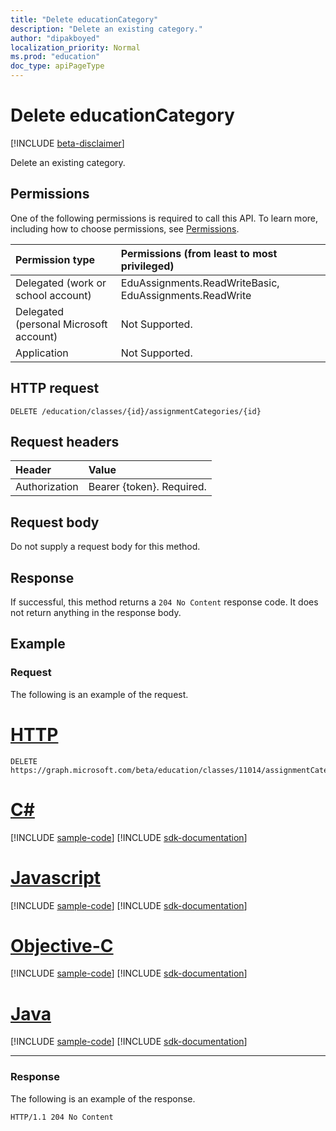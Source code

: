 ```yaml
---
title: "Delete educationCategory"
description: "Delete an existing category."
author: "dipakboyed"
localization_priority: Normal
ms.prod: "education"
doc_type: apiPageType
---
```


# Delete educationCategory

[!INCLUDE [beta-disclaimer](../../includes/beta-disclaimer.md)]

Delete an existing category.

## Permissions

One of the following permissions is required to call this API. To learn more, including how to choose permissions, see [Permissions](/graph/permissions-reference).

| Permission type                        | Permissions (from least to most privileged)             |
| :------------------------------------- | :------------------------------------------------------ |
| Delegated (work or school account)     | EduAssignments.ReadWriteBasic, EduAssignments.ReadWrite |
| Delegated (personal Microsoft account) | Not Supported.                                          |
| Application                            | Not Supported.                                          |

## HTTP request

<!-- { "blockType": "ignored" } -->

```http
DELETE /education/classes/{id}/assignmentCategories/{id}
```

## Request headers

| Header        | Value                     |
| :------------ | :------------------------ |
| Authorization | Bearer {token}. Required. |

## Request body

Do not supply a request body for this method.

## Response

If successful, this method returns a `204 No Content` response code. It does not return anything in the response body.

## Example

### Request

The following is an example of the request.


# [HTTP](#tab/http)
<!-- {
  "blockType": "request",
  "name": "delete_educationassignment"
}-->

```http
DELETE https://graph.microsoft.com/beta/education/classes/11014/assignmentCategories/19002
```
# [C#](#tab/csharp)
[!INCLUDE [sample-code](../includes/snippets/csharp/delete-educationassignment-csharp-snippets.md)]
[!INCLUDE [sdk-documentation](../includes/snippets/snippets-sdk-documentation-link.md)]

# [Javascript](#tab/javascript)
[!INCLUDE [sample-code](../includes/snippets/javascript/delete-educationassignment-javascript-snippets.md)]
[!INCLUDE [sdk-documentation](../includes/snippets/snippets-sdk-documentation-link.md)]

# [Objective-C](#tab/objc)
[!INCLUDE [sample-code](../includes/snippets/objc/delete-educationassignment-objc-snippets.md)]
[!INCLUDE [sdk-documentation](../includes/snippets/snippets-sdk-documentation-link.md)]

# [Java](#tab/java)
[!INCLUDE [sample-code](../includes/snippets/java/delete-educationassignment-java-snippets.md)]
[!INCLUDE [sdk-documentation](../includes/snippets/snippets-sdk-documentation-link.md)]

---


### Response

The following is an example of the response. 

<!-- {
  "blockType": "response",
  "truncated": true
} -->

```http
HTTP/1.1 204 No Content
```

<!-- uuid: 8fcb5dbc-d5aa-4681-8e31-b001d5168d79
2015-10-25 14:57:30 UTC -->
<!--
{
  "type": "#page.annotation",
  "description": "Delete educationCategory",
  "keywords": "",
  "section": "documentation",
  "tocPath": "",
  "suppressions": [
  ]
}
-->
